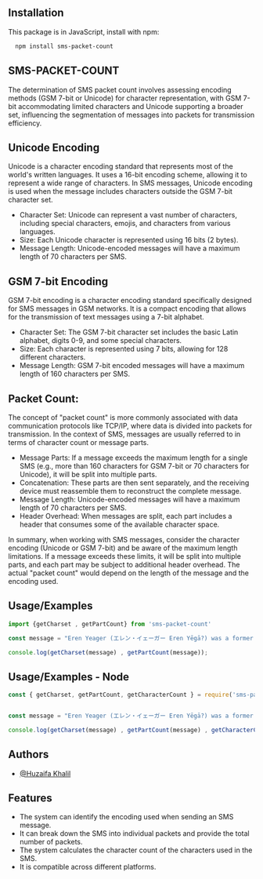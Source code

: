 
## Installation

This package is in JavaScript, install with npm:

```bash
  npm install sms-packet-count
```
    
## SMS-PACKET-COUNT
The determination of SMS packet count involves assessing encoding methods (GSM 7-bit or Unicode) for character representation, with GSM 7-bit accommodating limited characters and Unicode supporting a broader set, influencing the segmentation of messages into packets for transmission efficiency.
## Unicode Encoding
Unicode is a character encoding standard that represents most of the world's written languages. It uses a 16-bit encoding scheme, allowing it to represent a wide range of characters. In SMS messages, Unicode encoding is used when the message includes characters outside the GSM 7-bit character set.


- Character Set: Unicode can represent a vast number of characters, including special characters, emojis, and characters from various languages.
- Size: Each Unicode character is represented using 16 bits (2 bytes).
- Message Length: Unicode-encoded messages will have a maximum length of 70 characters per SMS.

## GSM 7-bit Encoding
GSM 7-bit encoding is a character encoding standard specifically designed for SMS messages in GSM networks. It is a compact encoding that allows for the transmission of text messages using a 7-bit alphabet.



- Character Set: The GSM 7-bit character set includes the basic Latin alphabet, digits 0-9, and some special characters.
- Size: Each character is represented using 7 bits, allowing for 128 different characters.
- Message Length: GSM 7-bit encoded messages will have a maximum length of 160 characters per SMS.



## Packet Count:


The concept of "packet count" is more commonly associated with data communication protocols like TCP/IP, where data is divided into packets for transmission. In the context of SMS, messages are usually referred to in terms of character count or message parts.



- Message Parts: If a message exceeds the maximum length for a single SMS (e.g., more than 160 characters for GSM 7-bit or 70 characters for Unicode), it will be split into multiple parts.
- Concatenation: These parts are then sent separately, and the receiving device must reassemble them to reconstruct the complete message.
- Message Length: Unicode-encoded messages will have a maximum length of 70 characters per SMS.
- Header Overhead: When messages are split, each part includes a header that consumes some of the available character space.


In summary, when working with SMS messages, consider the character encoding (Unicode or GSM 7-bit) and be aware of the maximum length limitations. If a message exceeds these limits, it will be split into multiple parts, and each part may be subject to additional header overhead. The actual "packet count" would depend on the length of the message and the encoding used.
## Usage/Examples

```javascript
import {getCharset , getPartCount} from 'sms-packet-count'

const message = "Eren Yeager (エレン・イェーガー Eren Yēgā?) was a former member of the Survey Corps. He was the main protagonist of Attack on Titan. He lived in Shiganshina District with his parents until the fall of Wall Maria, where he impotently witnessed his mother being eaten by a Titan.[33] This event would lead to Eren's intense hatred towards the Titans as he swore to wipe all of them off the face of the Earth.Soon afterward, his father, Grisha Yeager, found him and gave him the key to his basement, instructing Eren to find it at all costs and retake Wall Maria.[ He then injected Eren with a Titan serum."

console.log(getCharset(message) , getPartCount(message));

```


## Usage/Examples - Node 

```javascript
const { getCharset, getPartCount, getCharacterCount } = require('sms-packet-count');


const message = "Eren Yeager (エレン・イェーガー Eren Yēgā?) was a former member of the Survey Corps. He was the main protagonist of Attack on Titan. He lived in Shiganshina District with his parents until the fall of Wall Maria, where he impotently witnessed his mother being eaten by a Titan.[33] This event would lead to Eren's intense hatred towards the Titans as he swore to wipe all of them off the face of the Earth.Soon afterward, his father, Grisha Yeager, found him and gave him the key to his basement, instructing Eren to find it at all costs and retake Wall Maria.[ He then injected Eren with a Titan serum."

console.log(getCharset(message) , getPartCount(message) , getCharacterCount(message));

```




## Authors

- [@Huzaifa Khalil](https://github.com/HUZAIFAKHALIL)


## Features

- The system can identify the encoding used when sending an SMS message.
- It can break down the SMS into individual packets and provide the total number of packets.
- The system calculates the character count of the characters used in the SMS.
- It is compatible across different platforms.






